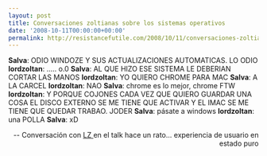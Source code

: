 ```yaml
---
layout: post
title: Conversaciones zoltianas sobre los sistemas operativos
date: '2008-10-11T00:00:00+00:00'
permalink: http://resistancefutile.com/2008/10/11/conversaciones-zoltianas-sobre-los-sistemas-operativos/
---
```

<strong>Salva</strong>: ODIO WINDOZE Y SUS ACTUALIZACIONES AUTOMATICAS. LO ODIO
<strong>lordzoltan</strong>: ..... o.0
<strong>Salva</strong>: AL QUE HIZO ESE SISTEMA LE DEBERIAN CORTAR LAS MANOS
<strong>lordzoltan</strong>: YO QUIERO CHROME PARA MAC
<strong>Salva</strong>: A LA CARCEL
<strong>lordzoltan</strong>: NAO
<strong>Salva</strong>: chrome es lo mejor, chrome FTW
<strong>lordzoltan</strong>: Y PORQUE COJONES CADA VEZ QUE QUIERO GUARDAR UNA COSA EL DISCO EXTERNO SE ME TIENE QUE ACTIVAR Y EL IMAC SE ME TIENE QUE QUEDAR TRABAO. JODER
<strong>Salva</strong>: pásate a windows
<strong>lordzoltan</strong>: una POLLA
<strong>Salva</strong>: xD
<p align="right">-- Conversación con <a href="http://lordzoltan.com">LZ </a>en el talk hace un rato... experiencia de usuario en estado puro</p>

